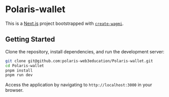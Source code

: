 # Polaris-wallet

This is a [Next.js](https://nextjs.org) project bootstrapped with [`create-wagmi`](https://github.com/wevm/wagmi/tree/main/packages/create-wagmi).

## Getting Started

Clone the repository, install dependencies, and run the development server:

```bash
git clone git@github.com:polaris-web3education/Polaris-wallet.git
cd Polaris-wallet
pnpm install
pnpm run dev
```

Access the application by navigating to `http://localhost:3000` in your browser.
